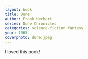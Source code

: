 ```yaml
---
layout: book
title: Dune
author: Frank Herbert
series: Dune Chronicles
categories: science-fiction fantasy
year: 1965
coverphoto: dune.jpeg
---
```


I loved this book!
